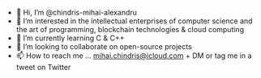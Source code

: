 - 👋 Hi, I’m @chindris-mihai-alexandru
- 👀 I’m interested in the intellectual enterprises of computer science and the art of programming, blockchain technologies & cloud computing 
- 🌱 I’m currently learning C & C++
- 💞️ I’m looking to collaborate on open-source projects
- 📫 How to reach me ... mihai.chindris@icloud.com + DM or tag me in a tweet on Twitter

<!---
chindris-mihai-alexandru/chindris-mihai-alexandru is a ✨ special ✨ repository because its `README.md` (this file) appears on your GitHub profile.
You can click the Preview link to take a look at your changes.
--->
